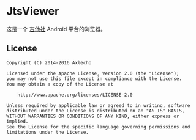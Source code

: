 JtsViewer
===

这是一个 [吉他社](http://www.jitashe.org/) Android 平台的浏览器。

License
---

    Copyright (C) 2014-2016 Axlecho

    Licensed under the Apache License, Version 2.0 (the "License");
    you may not use this file except in compliance with the License.
    You may obtain a copy of the License at

        http://www.apache.org/licenses/LICENSE-2.0

    Unless required by applicable law or agreed to in writing, software
    distributed under the License is distributed on an "AS IS" BASIS,
    WITHOUT WARRANTIES OR CONDITIONS OF ANY KIND, either express or implied.
    See the License for the specific language governing permissions and
    limitations under the License.